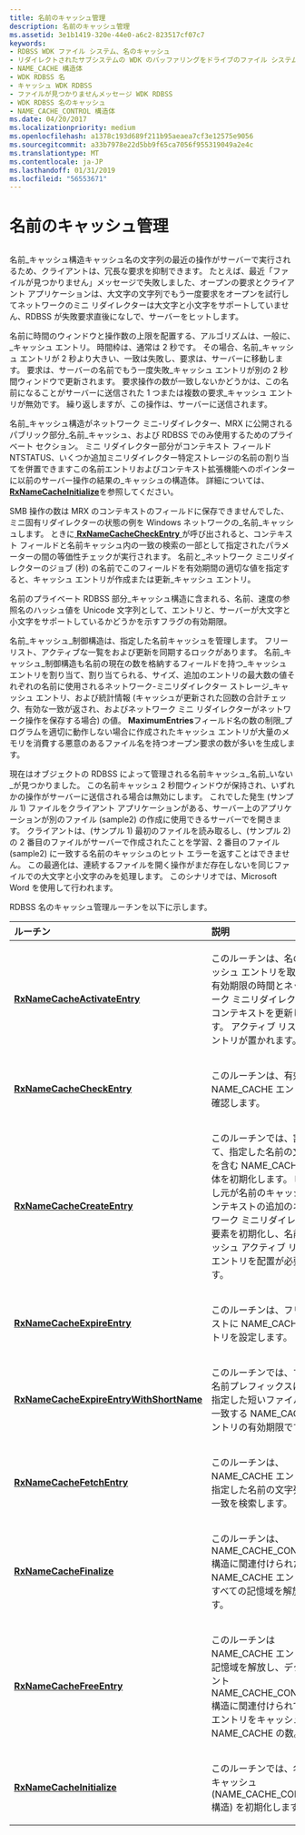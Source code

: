 ```yaml
---
title: 名前のキャッシュ管理
description: 名前のキャッシュ管理
ms.assetid: 3e1b1419-320e-44e0-a6c2-823517cf07c7
keywords:
- RDBSS WDK ファイル システム、名のキャッシュ
- リダイレクトされたサブシステムの WDK のバッファリングをドライブのファイル システム、名のキャッシュ
- NAME_CACHE 構造体
- WDK RDBSS 名
- キャッシュ WDK RDBSS
- ファイルが見つかりませんメッセージ WDK RDBSS
- WDK RDBSS 名のキャッシュ
- NAME_CACHE_CONTROL 構造体
ms.date: 04/20/2017
ms.localizationpriority: medium
ms.openlocfilehash: a1378c193d689f211b95aeaea7cf3e12575e9056
ms.sourcegitcommit: a33b7978e22d5bb9f65ca7056f955319049a2e4c
ms.translationtype: MT
ms.contentlocale: ja-JP
ms.lasthandoff: 01/31/2019
ms.locfileid: "56553671"
---
```

# <a name="name-cache-management"></a>名前のキャッシュ管理


## <span id="ddk_name_cache_management_if"></span><span id="DDK_NAME_CACHE_MANAGEMENT_IF"></span>


名前\_キャッシュ構造キャッシュ名の文字列の最近の操作がサーバーで実行されるため、クライアントは、冗長な要求を抑制できます。 たとえば、最近「ファイルが見つかりません」メッセージで失敗しました、オープンの要求とクライアント アプリケーションは、大文字の文字列でもう一度要求をオープンを試行してネットワークのミニ リダイレクターは大文字と小文字をサポートしていません、RDBSS が失敗要求直後になしで、サーバーをヒットします。

名前に時間のウィンドウと操作数の上限を配置する、アルゴリズムは、一般に、\_キャッシュ エントリ。 時間枠は、通常は 2 秒です。 その場合、名前\_キャッシュ エントリが 2 秒より大きい、一致は失敗し、要求は、サーバーに移動します。 要求は、サーバーの名前でもう一度失敗\_キャッシュ エントリが別の 2 秒間ウィンドウで更新されます。 要求操作の数が一致しないかどうかは、この名前になることがサーバーに送信された 1 つまたは複数の要求\_キャッシュ エントリが無効です。 繰り返しますが、この操作は、サーバーに送信されます。

名前\_キャッシュ構造がネットワーク ミニ-リダイレクター、MRX に公開されるパブリック部分\_名前\_キャッシュ、および RDBSS でのみ使用するためのプライベート セクション。 ミニ リダイレクター部分がコンテキスト フィールド NTSTATUS、いくつか追加ミニリダイレクター特定ストレージの名前の割り当てを併置できますこの名前エントリおよびコンテキスト拡張機能へのポインターに以前のサーバー操作の結果の\_キャッシュの構造体。 詳細については、[ **RxNameCacheInitialize**](https://msdn.microsoft.com/library/windows/hardware/ff554586)を参照してください。

SMB 操作の数は MRX のコンテキストのフィールドに保存できませんでした、ミニ固有リダイレクターの状態の例を Windows ネットワークの\_名前\_キャッシュします。 ときに[ **RxNameCacheCheckEntry** ](https://msdn.microsoft.com/library/windows/hardware/ff554558)が呼び出されると、コンテキスト フィールドと名前キャッシュ内の一致の検索の一部として指定されたパラメーターの間の等価性チェックが実行されます。 名前と\_ネットワーク ミニリダイレクターのジョブ (秒) の名前でこのフィールドを有効期間の適切な値を指定すると、キャッシュ エントリが作成または更新\_キャッシュ エントリ。

名前のプライベート RDBSS 部分\_キャッシュ構造に含まれる、名前、速度の参照名のハッシュ値を Unicode 文字列として、エントリと、サーバーが大文字と小文字をサポートしているかどうかを示すフラグの有効期限。

名前\_キャッシュ\_制御構造は、指定した名前キャッシュを管理します。 フリー リスト、アクティブな一覧をおよび更新を同期するロックがあります。 名前\_キャッシュ\_制御構造も名前の現在の数を格納するフィールドを持つ\_キャッシュ エントリを割り当て、割り当てられる、サイズ、追加のエントリの最大数の値それぞれの名前に使用されるネットワーク-ミニリダイレクター ストレージ\_キャッシュ エントリ、および統計情報 (キャッシュが更新された回数の合計チェック、有効な一致が返され、およびネットワーク ミニ リダイレクターがネットワーク操作を保存する場合) の値。 **MaximumEntries**フィールド名の数の制限\_プログラムを適切に動作しない場合に作成されたキャッシュ エントリが大量のメモリを消費する悪意のあるファイル名を持つオープン要求の数が多いを生成します。

現在はオブジェクトの RDBSS によって管理される名前キャッシュ\_名前\_いない\_が見つかりました。 この名前キャッシュ 2 秒間ウィンドウが保持され、いずれかの操作がサーバーに送信される場合は無効にします。 これでした発生 (サンプル 1) ファイルをクライアント アプリケーションがある、サーバー上のアプリケーションが別のファイル (sample2) の作成に使用できるサーバーでを開きます。 クライアントは、(サンプル 1) 最初のファイルを読み取るし、(サンプル 2) の 2 番目のファイルがサーバーで作成されたことを学習、2 番目のファイル (sample2) に一致する名前のキャッシュのヒット エラーを返すことはできません。 この最適化は、連続するファイルを開く操作がまだ存在しないを同じファイルでの大文字と小文字のみを処理します。 このシナリオでは、Microsoft Word を使用して行われます。

RDBSS 名のキャッシュ管理ルーチンを以下に示します。

<table>
<colgroup>
<col width="50%" />
<col width="50%" />
</colgroup>
<thead>
<tr class="header">
<th align="left">ルーチン</th>
<th align="left">説明</th>
</tr>
</thead>
<tbody>
<tr class="odd">
<td align="left"><p><a href="https://msdn.microsoft.com/library/windows/hardware/ff554552" data-raw-source="[&lt;strong&gt;RxNameCacheActivateEntry&lt;/strong&gt;](https://msdn.microsoft.com/library/windows/hardware/ff554552)"><strong>RxNameCacheActivateEntry</strong></a></p></td>
<td align="left"><p>このルーチンは、名のキャッシュ エントリを取得し、有効期限の時間とネットワーク ミニリダイレクター コンテキストを更新します。 アクティブ リストのエントリが置かれます。</p></td>
</tr>
<tr class="even">
<td align="left"><p><a href="https://msdn.microsoft.com/library/windows/hardware/ff554558" data-raw-source="[&lt;strong&gt;RxNameCacheCheckEntry&lt;/strong&gt;](https://msdn.microsoft.com/library/windows/hardware/ff554558)"><strong>RxNameCacheCheckEntry</strong></a></p></td>
<td align="left"><p>このルーチンは、有効性を NAME_CACHE エントリを確認します。</p></td>
</tr>
<tr class="odd">
<td align="left"><p><a href="https://msdn.microsoft.com/library/windows/hardware/ff554565" data-raw-source="[&lt;strong&gt;RxNameCacheCreateEntry&lt;/strong&gt;](https://msdn.microsoft.com/library/windows/hardware/ff554565)"><strong>RxNameCacheCreateEntry</strong></a></p></td>
<td align="left"><p>このルーチンでは、割り当て、指定した名前の文字列を含む NAME_CACHE 構造体を初期化します。 呼び出し元が名前のキャッシュ コンテキストの追加のネットワーク ミニリダイレクター要素を初期化し、名前キャッシュ アクティブ リストにエントリを配置が必要です。</p></td>
</tr>
<tr class="even">
<td align="left"><p><a href="https://msdn.microsoft.com/library/windows/hardware/ff554569" data-raw-source="[&lt;strong&gt;RxNameCacheExpireEntry&lt;/strong&gt;](https://msdn.microsoft.com/library/windows/hardware/ff554569)"><strong>RxNameCacheExpireEntry</strong></a></p></td>
<td align="left"><p>このルーチンは、フリー リストに NAME_CACHE エントリを設定します。</p></td>
</tr>
<tr class="odd">
<td align="left"><p><a href="https://msdn.microsoft.com/library/windows/hardware/ff554570" data-raw-source="[&lt;strong&gt;RxNameCacheExpireEntryWithShortName&lt;/strong&gt;](https://msdn.microsoft.com/library/windows/hardware/ff554570)"><strong>RxNameCacheExpireEntryWithShortName</strong></a></p></td>
<td align="left"><p>このルーチンでは、すべて名前プレフィックスには、指定した短いファイル名が一致する NAME_CACHE エントリの有効期限です。</p></td>
</tr>
<tr class="even">
<td align="left"><p><a href="https://msdn.microsoft.com/library/windows/hardware/ff554573" data-raw-source="[&lt;strong&gt;RxNameCacheFetchEntry&lt;/strong&gt;](https://msdn.microsoft.com/library/windows/hardware/ff554573)"><strong>RxNameCacheFetchEntry</strong></a></p></td>
<td align="left"><p>このルーチンは、NAME_CACHE エントリの指定した名前の文字列での一致を検索します。</p></td>
</tr>
<tr class="odd">
<td align="left"><p><a href="https://msdn.microsoft.com/library/windows/hardware/ff554575" data-raw-source="[&lt;strong&gt;RxNameCacheFinalize&lt;/strong&gt;](https://msdn.microsoft.com/library/windows/hardware/ff554575)"><strong>RxNameCacheFinalize</strong></a></p></td>
<td align="left"><p>このルーチンは、NAME_CACHE_CONTROL 構造に関連付けられた NAME_CACHE エントリのすべての記憶域を解放します。</p></td>
</tr>
<tr class="even">
<td align="left"><p><a href="https://msdn.microsoft.com/library/windows/hardware/ff554579" data-raw-source="[&lt;strong&gt;RxNameCacheFreeEntry&lt;/strong&gt;](https://msdn.microsoft.com/library/windows/hardware/ff554579)"><strong>RxNameCacheFreeEntry</strong></a></p></td>
<td align="left"><p>このルーチンは NAME_CACHE エントリの記憶域を解放し、デクリメント NAME_CACHE_CONTROL 構造に関連付けられているエントリをキャッシュする NAME_CACHE の数。</p></td>
</tr>
<tr class="odd">
<td align="left"><p><a href="https://msdn.microsoft.com/library/windows/hardware/ff554586" data-raw-source="[&lt;strong&gt;RxNameCacheInitialize&lt;/strong&gt;](https://msdn.microsoft.com/library/windows/hardware/ff554586)"><strong>RxNameCacheInitialize</strong></a></p></td>
<td align="left"><p>このルーチンでは、名前のキャッシュ (NAME_CACHE_CONTROL 構造) を初期化します。</p></td>
</tr>
</tbody>
</table>

 

 

 




